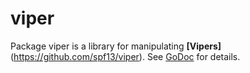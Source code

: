 # viper

Package viper is a library for manipulating __[Vipers]__(https://github.com/spf13/viper).
See [GoDoc](https://godoc.org/github.com/qamarian-lib/viper) for details.
